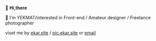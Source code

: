  👋 **Hi,there**
 
👀 I’m YEKMAT/interested in Front-end / Amateur designer / Freelance photographer

viset me by [ekar.site](https://ekar.site) / [pic.ekar.site](https://pic.ekar.site) or [email](mailto:earthb0y@outlook.com)

